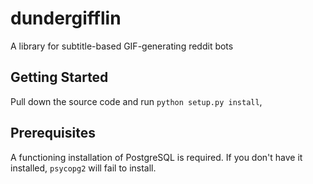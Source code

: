# dundergifflin
A library for subtitle-based GIF-generating reddit bots

## Getting Started

Pull down the source code and run `python setup.py install`, 

## Prerequisites

A functioning installation of PostgreSQL is required. If you don't have it installed, `psycopg2` will fail to install.
